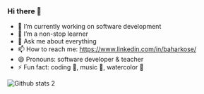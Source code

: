 ### Hi there 👋

- 🔭 I’m currently working on software development
- 🌱 I’m a non-stop learner 
- 💬 Ask me about everything
- 📫 How to reach me: https://www.linkedin.com/in/baharkose/
- 😄 Pronouns: software developer & teacher
- ⚡ Fun fact: coding 🎯, music 🎼, watercolor 🎨


![Github stats 2](https://github-readme-stats.vercel.app/api?username=baharkose&show_icons=true&theme=radical)

